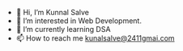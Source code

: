 - 👋 Hi, I’m Kunnal Salve
- 👀 I’m interested in Web Development.
- 🌱 I’m currently learning DSA
- 📫 How to reach me kunalsalve@2411gmai.com

<!---
kunalsalve2411/kunalsalve2411 is a ✨ special ✨ repository because its `README.md` (this file) appears on your GitHub profile.
You can click the Preview link to take a look at your changes.
--->
